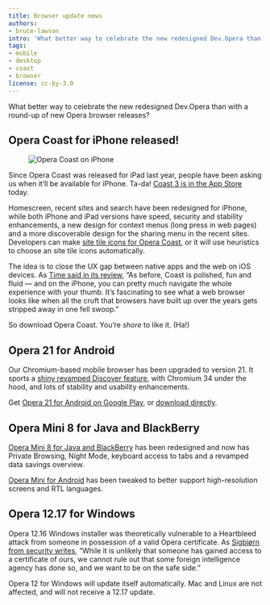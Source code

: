 ```yaml
---
title: Browser update news
authors:
- bruce-lawson
intro: 'What better way to celebrate the new redesigned Dev.Opera than with a round-up of new Opera browser releases?'
tags:
- mobile
- desktop
- coast
- browser
license: cc-by-3.0
---
```


What better way to celebrate the new redesigned Dev.Opera than with a round-up of new Opera browser releases?

## Opera Coast for iPhone released!

<figure block="figure" mod="right">
	<img elem="media" src="{{ page.id }}/screenshot-iphonesearch-angled-white.jpg" alt="Opera Coast on iPhone">
</figure>

Since Opera Coast was released for iPad last year, people have been asking us when it’ll be available for iPhone. Ta-da! [Coast 3 is in the App Store](https://itunes.apple.com/app/opera-coast/id674024845) today.

Homescreen, recent sites and search have been redesigned for iPhone, while both iPhone and iPad versions have speed, security and stability enhancements, a new design for context menus (long press in web pages) and a more discoverable design for the sharing menu in the recent sites. Developers can make [site tile icons for Opera Coast](http://operacoast.com/developer#icon), or it will use heuristics to choose an site tile icons automatically.

The idea is to close the UX gap between native apps and the web on iOS devices. As [Time said in its review](http://time.com/74803/opera-coast/), “As before, Coast is polished, fun and fluid — and on the iPhone, you can pretty much navigate the whole experience with your thumb. It’s fascinating to see what a web browser looks like when all the cruft that browsers have built up over the years gets stripped away in one fell swoop.”

So download Opera Coast. You’re *shore* to like it. (Ha!)

## Opera 21 for Android

Our Chromium-based mobile browser has been upgraded to version 21. It sports a [shiny revamped Discover feature](http://blogs.opera.com/mobile/2014/04/opera-for-android-new-discover-feature/), with Chromium 34 under the hood, and lots of stability and usability enhancements.

Get [Opera 21 for Android on Google Play](https://play.google.com/store/apps/details?id=com.opera.browser&referrer=utm_source%3Dopera_mobile_blog%26utm_medium%3Dtextlink%26utm_content%3Dgplaylink_vsoperacom%26utm_campaign%3Dandroid_social), or [download directly](http://www.opera.com/download/get/?partner=www&product=android).

## Opera Mini 8 for Java and BlackBerry

[Opera Mini 8 for Java and BlackBerry](http://blogs.opera.com/mobile/2014/03/opera-mini-for-java-and-blackberry/) has been redesigned and now has Private Browsing, Night Mode, keyboard access to tabs and a revamped data savings overview.

[Opera Mini for Android](http://blogs.opera.com/mobile/2014/03/opera-mini-android-update-support-high-resolution-screens/) has been tweaked to better support high-resolution screens and RTL languages.

## Opera 12.17 for Windows

Opera 12.16 Windows installer was theoretically vulnerable to a Heartbleed attack from someone in possession of a valid Opera certificate. As [Sigbjørn from security writes](http://blogs.opera.com/desktop/2014/04/opera-12-17/), “While it is unlikely that someone has gained access to a certificate of ours, we cannot rule out that some foreign intelligence agency has done so, and we want to be on the safe side.”

Opera 12 for Windows will update itself automatically. Mac and Linux are not affected, and will not receive a 12.17 update.
